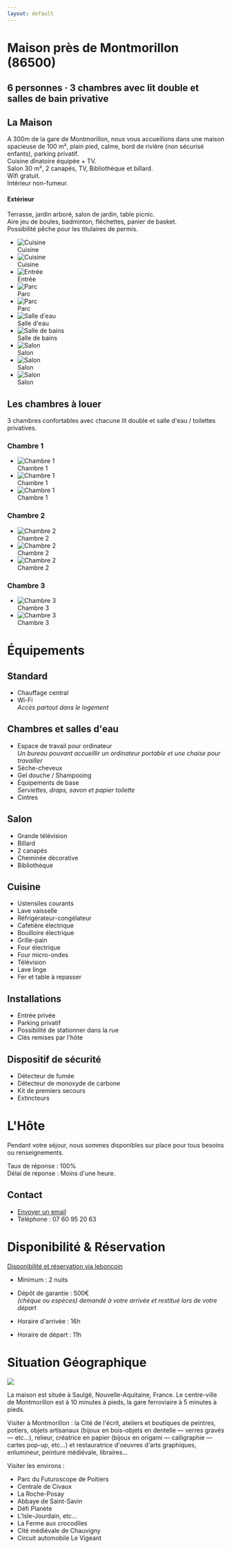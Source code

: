 ```yaml
---
layout: default
---
```


# Maison près de Montmorillon (86500)

## 6 personnes · 3 chambres avec lit double et salles de bain privative

## La Maison

A 300m de la gare de Montmorillon, nous vous accueillons dans une maison spacieuse de 100 m&sup2;, plain pied, calme, bord de rivière (non sécurisé enfants), parking privatif.<br>
Cuisine dînatoire équipée + TV.<br>
Salon 30 m&sup2;, 2 canapés, TV, Bibliothèque et billard.<br>
Wifi gratuit.<br>
Intérieur non-fumeur.

#### Extérieur

Terrasse, jardin arboré, salon de jardin, table picnic.<br>
Aire jeu de boules, badminton, fléchettes, panier de basket.<br>
Possibilité pêche pour les titulaires de permis.

<ul id="light-slider" class="gallery">
    <li data-thumb="/location/images/cuisine-p2.jpg"     data-src="/location/images/cuisine-p2.jpg">    <img src="/location/images/cuisine-p2.jpg" alt="Cuisine"><div class="sub">Cuisine</div></li>
    <li data-thumb="/location/images/cuisine-p1.jpg"     data-src="/location/images/cuisine-p1.jpg">    <img src="/location/images/cuisin-p1.jpg" alt="Cuisine"><div class="sub">Cuisine</div></li>
    <li data-thumb="/location/images/entree.jpg"         data-src="/location/images/entree.jpg">        <img src="/location/images/entree.jpg" alt="Entrée"><div class="sub">Entrée</div></li>
    <li data-thumb="/location/images/parc.jpg"           data-src="/location/images/parc.jpg">          <img src="/location/images/parc.jpg" alt="Parc"><div class="sub">Parc</div></li>
    <li data-thumb="/location/images/parc-riviere.jpg"   data-src="/location/images/parc-riviere.jpg">  <img src="/location/images/parc-riviere.jpg" alt="Parc"><div class="sub">Parc</div></li>
    <li data-thumb="/location/images/salle-deau.jpg"     data-src="/location/images/salle-deau.jpg">    <img src="/location/images/salle-deau.jpg" alt="Salle d'eau"><div class="sub">Salle d'eau</div></li>
    <li data-thumb="/location/images/salle-de-bains.jpg" data-src="/location/images/salle-de-bains.jpg"><img src="/location/images/salle-de-bains.jpg" alt="Salle de bains"><div class="sub">Salle de bains</div></li>
    <li data-thumb="/location/images/salon-p1.jpeg"      data-src="/location/images/salon-p1.jpeg">     <img src="/location/images/salon-p1.jpeg" alt="Salon"><div class="sub">Salon</div></li>
    <li data-thumb="/location/images/salon-p2.jpg"       data-src="/location/images/salon-p2.jpg">      <img src="/location/images/salon-p2.jpg" alt="Salon"><div class="sub">Salon</div></li>
    <li data-thumb="/location/images/salon-p3.jpg"       data-src="/location/images/salon-p3.jpg">      <img src="/location/images/salon-p3.jpg" alt="Salon"><div class="sub">Salon</div></li>
</ul>

## Les chambres à louer

3 chambres confortables avec chacune lit double et salle d'eau / toilettes privatives.

### Chambre 1
<ul id="light-slider-1" class="gallery">
    <li data-thumb="/location/images/chambre-1-p1.jpg"   data-src="/location/images/chambre-1-p1.jpg">  <img src="/location/images/chambre-1-p1.jpg" alt="Chambre 1"><div class="sub">Chambre 1</div></li>
    <li data-thumb="/location/images/chambre-1-p2.jpg"   data-src="/location/images/chambre-1-p2.jpg">  <img src="/location/images/chambre-1-p2.jpg" alt="Chambre 1"><div class="sub">Chambre 1</div></li>
    <li data-thumb="/location/images/chambre-1-p3.jpg"   data-src="/location/images/chambre-1-p3.jpg">  <img src="/location/images/chambre-1-p3.jpg" alt="Chambre 1"><div class="sub">Chambre 1</div></li>
</ul>

### Chambre 2

<ul id="light-slider-2" class="gallery">
    <li data-thumb="/location/images/chambre-2-p1.jpg"   data-src="/location/images/chambre-2-p1.jpg">   <img src="/location/images/chambre-2-p1.jpg" alt="Chambre 2"><div class="sub">Chambre 2</div></li>
    <li data-thumb="/location/images/chambre-2-p2.jpg"   data-src="/location/images/chambre-2-p2.jpg">  <img src="/location/images/chambre-2-p2.jpg" alt="Chambre 2"><div class="sub">Chambre 2</div></li>
    <li data-thumb="/location/images/chambre-2-p3.jpg"   data-src="/location/images/chambre-2-p3.jpg">  <img src="/location/images/chambre-2-p3.jpg" alt="Chambre 2"><div class="sub">Chambre 2</div></li>
</ul>

### Chambre 3

<ul id="light-slider-3" class="gallery">
    <li data-thumb="/location/images/chambre-3-p1.jpg"   data-src="/location/images/chambre-3-p1.jpg">  <img src="/location/images/chambre-3-p1.jpg" alt="Chambre 3"><div class="sub">Chambre 3</div></li>
    <li data-thumb="/location/images/chambre-3-p2.jpg"   data-src="/location/images/chambre-3-p2.jpg">  <img src="/location/images/chambre-3-p2.jpg" alt="Chambre 3"><div class="sub">Chambre 3</div></li>
</ul>

# Équipements

## Standard

* Chauffage central
* Wi-Fi<br>
  <i>Accès partout dans le logement</i>

## Chambres et salles d'eau

* Espace de travail pour ordinateur<br>
  <i>Un bureau pouvant accueillir un ordinateur portable et une chaise pour travailler</i>
* Sèche-cheveux
* Gel douche / Shampooing
* Équipements de base<br>
  <i>Serviettes, draps, savon et papier toilette</i>
* Cintres

## Salon
* Grande télévision
* Billard
* 2 canapés
* Cheminée décorative
* Bibliothèque

## Cuisine

* Ustensiles courants
* Lave vaisselle
* Réfrigérateur-congélateur
* Cafetière électrique
* Bouilloire électrique
* Grille-pain
* Four électrique
* Four micro-ondes
* Télévision
* Lave linge
* Fer et table à repasser

## Installations

* Entrée privée
* Parking privatif
* Possibilité de stationner dans la rue
* Clés remises par l'hôte

## Dispositif de sécurité

* Détecteur de fumée
* Détecteur de monoxyde de carbone
* Kit de premiers secours
* Extincteurs

# L'Hôte

Pendant votre séjour, nous sommes disponibles sur place pour tous besoins ou renseignements.

Taux de réponse : 100%<br>
Délai de réponse : Moins d'une heure.

## Contact

* <a href="mailto:loc.saulge@gmail.com?subject=Demande de Renseignement (site web)">Envoyer un email</a>
* Téléphone : 07 60 95 20 63

# Disponibilité &amp; Réservation

<a href="https://www.leboncoin.fr/offre/locations_gites/1790931568/">Disponibilité et réservation via leboncoin</a>

* Minimum : 2 nuits
* Dépôt de garantie : 500€<br>
  <i>(chèque ou espèces) demandé à votre arrivée et restitué lors de votre départ</i>

* Horaire d'arrivée : 16h
* Horaire de départ : 11h

# Situation Géographique

<a href="https://maps.google.com/maps?ll=46.414591,0.87847&z=14&t=m&hl=fr&gl=FR&mapclient=embed&q=Avenue%20du%20Moulin%20des%20Dames%2086500%20Saulg%C3%A9%20France" target="_blank"><img src="/location/images/carte.jpg"></a>

La maison est située à Saulgé, Nouvelle-Aquitaine, France. Le centre-ville de Montmorillon est à 10 minutes à pieds, la gare ferroviaire à 5 minutes à pieds.

Visiter à Montmorillon : la Cité de l'écrit, ateliers et boutiques de peintres, potiers, objets artisanaux (bijoux en bois-objets en dentelle &mdash; verres gravés &mdash;  etc&hellip;), relieur, créatrice en papier (bijoux en origami &mdash; calligraphie &mdash; cartes pop-up, etc&hellip;) et restauratrice d'oeuvres d'arts graphiques, enlumineur, peinture médiévale, libraires&hellip;

Visiter les environs :

* Parc du Futuroscope de Poitiers
* Centrale de Civaux
* La Roche-Posay
* Abbaye de Saint-Savin
* Défi Planète
* L'Isle-Jourdain, etc&hellip;
* La Ferme aux crocodiles
* Cité médiévale de Chauvigny
* Circuit automobile Le Vigeant
<script type="text/javascript">
    $(document).ready(function() {
        $("#light-slider").lightSlider({
            gallery:true,
            item: 1,
            thumbItem: 6,
            vertical: false,
            slideMargin: 0,
            enableDrag: false,
            mode:"slide",
            adaptiveHeight: true,
            useCSS:true,
            loop:true,
            keyPress:true,
            onSliderLoad: function(el) {
            el.lightGallery({
                selector: "#light-slider .lslide",
        	download: false,
            });
            },
        })

        let chambres = ['light-slider-1', 'light-slider-2', 'light-slider-3' ]
        chambres.forEach(function(item, index) {
            $("#" + item).lightSlider({
                gallery:true,
                item: 1,
                thumbItem: 3,
                vertical: true,
                slideMargin: 0,
                enableDrag: false,
                mode:"slide",
                useCSS:true,
                loop:true,
                onSliderLoad: function(el) {
                el.lightGallery({
                    selector: "#" + item + " .lslide",
            	download: false,
                });
                },
            })
        })
    })
</script>

